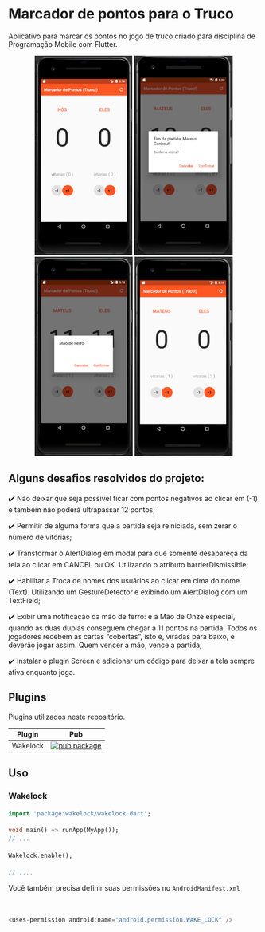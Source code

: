 # Marcador de pontos para o Truco

Aplicativo para marcar os pontos no jogo de truco criado para disciplina de Programação Mobile com Flutter.

<p align="center">
    <img src="https://github.com/MateusPalomo/Marcador-Truco/blob/master/images/screen1.PNG" height="400"/>
    <img src="https://github.com/MateusPalomo/Marcador-Truco/blob/master/images/screen2.PNG" height="400"/>
    <img src="https://github.com/MateusPalomo/Marcador-Truco/blob/master/images/screen3.PNG" height="400"/>
    <img src="https://github.com/MateusPalomo/Marcador-Truco/blob/master/images/screen4.PNG" height="400"/>
    
</p>




## Alguns desafios resolvidos do projeto:

:heavy_check_mark: Não deixar que seja possível ficar com pontos negativos ao clicar em (-1) e também não poderá ultrapassar 12 pontos;

:heavy_check_mark: Permitir de alguma forma que a partida seja reiniciada, sem zerar o número de vitórias;

:heavy_check_mark: Transformar o AlertDialog em modal para que somente desapareça da tela ao clicar em CANCEL ou OK. Utilizando                              o atributo barrierDismissible;

:heavy_check_mark: Habilitar a Troca de nomes dos usuários ao clicar em cima do nome (Text). Utilizando um GestureDetector e exibindo um AlertDialog com um TextField;

:heavy_check_mark: Exibir uma notificação da mão de ferro: é a Mão de Onze especial, quando as duas duplas conseguem chegar a 11 pontos na                    partida. Todos os jogadores recebem as cartas “cobertas”, isto é, viradas para baixo, e deverão jogar assim. Quem                          vencer a mão, vence a partida;

:heavy_check_mark: Instalar o plugin Screen e adicionar um código para deixar a tela sempre ativa enquanto joga.


## Plugins
Plugins utilizados neste repositório.

| Plugin | Pub |
|--------|-----|
| Wakelock |[![pub package](https://img.shields.io/pub/v/wakelock.svg)](https://pub.dev/packages/wakelock) |

## Uso
### Wakelock
```dart
import 'package:wakelock/wakelock.dart';

void main() => runApp(MyApp());
// ...

Wakelock.enable();

// ....
```

Você também precisa definir suas permissões no ```AndroidManifest.xml```
```dart 


<uses-permission android:name="android.permission.WAKE_LOCK" />
```

